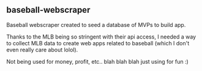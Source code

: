 ## baseball-webscraper

Baseball webscraper created to seed a database of MVPs to build app.

Thanks to the MLB being so stringent with their api access, I needed a way to collect MLB data to create web apps related to baseball (which I don't even really care about lolol).

Not being used for money, profit, etc.. blah blah blah just using for fun :)
